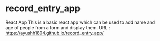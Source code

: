 # record_entry_app
React App
This is a basic react app which can be used to add name and age of people from a form and display them.
URL : https://ayushh1804.github.io/record_entry_app/
